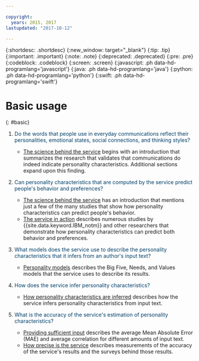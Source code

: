 ```yaml
---

copyright:
  years: 2015, 2017
lastupdated: "2017-10-12"

---
```


{:shortdesc: .shortdesc}
{:new_window: target="_blank"}
{:tip: .tip}
{:important: .important}
{:note: .note}
{:deprecated: .deprecated}
{:pre: .pre}
{:codeblock: .codeblock}
{:screen: .screen}
{:javascript: .ph data-hd-programlang='javascript'}
{:java: .ph data-hd-programlang='java'}
{:python: .ph data-hd-programlang='python'}
{:swift: .ph data-hd-programlang='swift'}

# Basic usage
{: #basic}

1.  <span style="color:#003F69">Do the words that people use in everyday communications reflect their personalities, emotional states, social connections, and thinking styles?</span>

    -   [The science behind the service](/docs/services/personality-insights/science.html#science) begins with an introduction that summarizes the research that validates that communications do indeed indicate personality characteristics. Additional sections expand upon this finding.

1.  <span style="color:#003F69">Can personality characteristics that are computed by the service predict people's behavior and preferences?</span>

    -   [The science behind the service](/docs/services/personality-insights/science.html#science) has an introduction that mentions just a few of the many studies that show how personality characteristics can predict people's behavior.
    -   [The service in action](/docs/services/personality-insights/applied.html#applied) describes numerous studies by {{site.data.keyword.IBM_notm}} and other researchers that demonstrate how personality characteristics can predict both behavior and preferences.

1.  <span style="color:#003F69">What models does the service use to describe the personality characteristics that it infers from an author's input text?</span>

    -   [Personality models](/docs/services/personality-insights/models.html) describes the Big Five, Needs, and Values models that the service uses to describe its results.

1.  <span style="color:#003F69">How does the service infer personality characteristics?</span>

    -   [How personality characteristics are inferred](/docs/services/personality-insights/science.html#researchInfer) describes how the service infers personality characteristics from input text.

1.  <span style="color:#003F69">What is the accuracy of the service's estimation of personality characteristics?</span>

    -   [Providing sufficient input](/docs/services/personality-insights/input.html#sufficient) describes the average Mean Absolute Error (MAE) and average correlation for different amounts of input text.
    -   [How precise is the service](/docs/services/personality-insights/science.html#researchPrecise) describes measurements of the accuracy of the service's results and the surveys behind those results.
